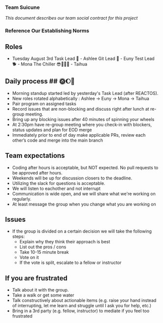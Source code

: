 ### Team Suicune

_This document describes our team social contract for this project_

### Reference Our Establishing Norms

## Roles

- Tuesday August 3rd
  Task Lead 🐻 - Ashlee
  Git Lead 🦉 - Euny
  Test Lead 🐕 - Mona
  The Chiller 😎👩🏻‍💻 - Taihua

## Daily process ## 🌞🌔🌛

- Morning standup started led by yesterday's Task Lead (after REACTOS).
- New roles rotated alphabetically : Ashlee → Euny → Mona → Taihua
- Pair program on assigned tasks
- Record issues that are non-blocking and discuss right after lunch at re-group meeting.
- Bring up any blocking issues after 40 minutes of spinning your wheels
- At 2:30pm have re-group meeting where you check-in with blockers, status updates and plan for EOD merge
- Immediately prior to end of day make applicable PRs, review each other’s code and merge into the main branch

## Team expectations

- Coding after hours is acceptable, but NOT expected. No pull requests to be approved after hours.
- Weekends will be up for discussion closers to the deadline.
- Utilizing the slack for questions is acceptable.
- We will listen to eachother and not interrupt
- Communication is wide open, and we will share what we're working on regularly.
- At least message the group when you change what you are working on

## Issues

- If the group is divided on a certain decision we will take the following steps:
  - Explain why they think their approach is best
  - List out the pros / cons
  - Take 10-15 minute break
  - Vote on it
  - If the vote is split, escalate to a fellow or instructor

## If you are frustrated

- Talk about it with the group.
- Take a walk or get some water
- Talk constructively about actionable items (e.g. raise your hand instead of interrupting, let me learn and struggle until I ask you for help, etc.)
- Bring in a 3rd party (e.g. fellow, instructor) to mediate if you feel too frustrated
